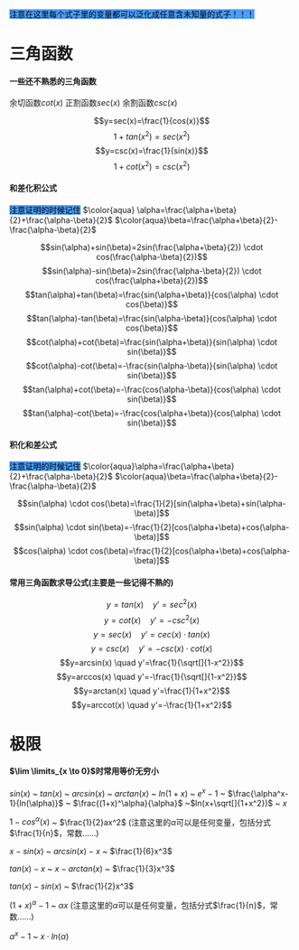 <mark style="background: #499cfd;">注意在这里每个式子里的变量都可以泛化成任意含未知量的式子！！！</mark>


# 三角函数
#### 一些还不熟悉的三角函数
余切函数$cot(x)$    正割函数$sec(x)$     余割函数$csc(x)$    

$$y=sec(x)=\frac{1}{cos(x)}$$     $$1+tan(x^2)=sec(x^2)$$
$$y=csc(x)=\frac{1}{sin(x)}$$
$$1+cot(x^2)=csc(x^2)$$
#### 和差化积公式

<mark style="background: #499cfd;">注意证明的时候记住</mark>                 $\color{aqua} \alpha=\frac{\alpha+\beta}{2}+\frac{\alpha-\beta}{2}$                              $\color{aqua}\beta=\frac{\alpha+\beta}{2}-\frac{\alpha-\beta}{2}$ 

$$sin(\alpha)+sin(\beta)=2sin(\frac{\alpha+\beta}{2}) \cdot cos(\frac{\alpha-\beta}{2})$$
$$sin(\alpha)-sin(\beta)=2sin(\frac{\alpha-\beta}{2}) \cdot cos(\frac{\alpha+\beta}{2})$$
$$tan(\alpha)+tan(\beta)=\frac{sin(\alpha+\beta)}{cos(\alpha) \cdot cos(\beta)}$$
$$tan(\alpha)-tan(\beta)=\frac{sin(\alpha-\beta)}{cos(\alpha) \cdot cos(\beta)}$$
$$cot(\alpha)+cot(\beta)=\frac{sin(\alpha+\beta)}{sin(\alpha) \cdot sin(\beta)}$$
$$cot(\alpha)-cot(\beta)=-\frac{sin(\alpha-\beta)}{sin(\alpha) \cdot sin(\beta)}$$
$$tan(\alpha)+cot(\beta)=-\frac{cos(\alpha-\beta)}{cos(\alpha) \cdot sin(\beta)}$$
$$tan(\alpha)-cot(\beta)=-\frac{cos(\alpha+\beta)}{cos(\alpha) \cdot sin(\beta)}$$
#### 积化和差公式

<mark style="background: #499cfd;">注意证明的时候记住</mark>                 $\color{aqua}\alpha=\frac{\alpha+\beta}{2}+\frac{\alpha-\beta}{2}$                              $\color{aqua}\beta=\frac{\alpha+\beta}{2}-\frac{\alpha-\beta}{2}$ 

$$sin(\alpha) \cdot cos(\beta)=\frac{1}{2}[sin(\alpha+\beta)+sin(\alpha-\beta)]$$
$$sin(\alpha) \cdot sin(\beta)=-\frac{1}{2}[cos(\alpha+\beta)+cos(\alpha-\beta)]$$
$$cos(\alpha) \cdot cos(\beta)=\frac{1}{2}[cos(\alpha+\beta)+cos(\alpha-\beta)]$$

#### 常用三角函数求导公式(主要是一些记得不熟的)
$$y=tan(x) \quad y'=sec^2(x)$$
$$y=cot(x) \quad y'=-csc^2(x)$$
$$y=sec(x) \quad y'=cec(x) \cdot tan(x)$$
$$y=csc(x) \quad y'=-csc(x) \cdot cot(x)$$
$$y=arcsin(x) \quad y'=\frac{1}{\sqrt[]{1-x^2}}$$
$$y=arccos(x) \quad y'=-\frac{1}{\sqrt[]{1-x^2}}$$
$$y=arctan(x) \quad y'=\frac{1}{1+x^2}$$
$$y=arccot(x) \quad y'=-\frac{1}{1+x^2}$$













# 极限
#### $\lim \limits_{x \to 0}$时常用等价无穷小
$sin(x)$  ~  $tan(x)$  ~  $arcsin(x)$  ~  $arctan(x)$  ~  $ln(1+x)$  ~  $e^x-1$  ~  $\frac{\alpha^x-1}{ln(\alpha)}$  ~  $\frac{(1+x)^\alpha}{\alpha}$  ~$ln(x+\sqrt[]{1+x^2})$  ~  $x$


$1-cos^\alpha(x)$  ~  $\frac{1}{2}ax^2$      (注意这里的$\alpha$可以是任何变量，包括分式$\frac{1}{n}$，常数......)


$x-sin(x)$   ~  $arcsin(x)-x$  ~  $\frac{1}{6}x^3$


$tan(x)-x$  ~  $x-arctan(x)$  ~  $\frac{1}{3}x^3$


$tan(x)-sin(x)$  ~  $\frac{1}{2}x^3$


$(1+x)^\alpha-1$  ~  $\alpha x$         (注意这里的$\alpha$可以是任何变量，包括分式$\frac{1}{n}$，常数......)


$\alpha ^x -1$  ~  $x \cdot ln(\alpha)$ 


